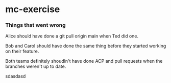 # mc-exercise

### Things that went wrong

Alice should have done a git pull origin main when Ted did one.

Bob and Carol should have done the same thing before they started working on their feature. 

Both teams definitely shoudln't have done ACP and pull requests when the branches weren't up to date.

sdasdasd